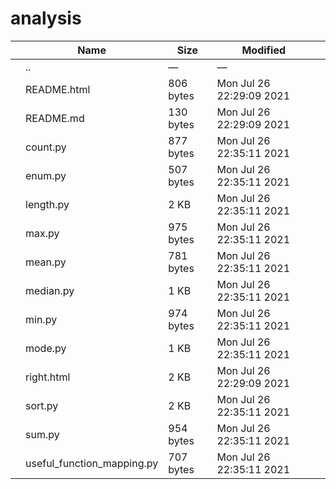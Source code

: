 # analysis

<table><thead><tr class="header"><th></th><th>Name</th><th>Size</th><th>Modified</th><th></th></tr></thead><tbody><tr class="odd"><td></td><td><span class="goup">..</span></td><td>—</td><td>—</td><td></td></tr><tr class="even"><td></td><td><span class="name">README.html</span></td><td>806 bytes</td><td>Mon Jul 26 22:29:09 2021</td><td></td></tr><tr class="odd"><td></td><td><span class="name">README.md</span></td><td>130 bytes</td><td>Mon Jul 26 22:29:09 2021</td><td></td></tr><tr class="even"><td></td><td><span class="name">count.py</span></td><td>877 bytes</td><td>Mon Jul 26 22:35:11 2021</td><td></td></tr><tr class="odd"><td></td><td><span class="name">enum.py</span></td><td>507 bytes</td><td>Mon Jul 26 22:35:11 2021</td><td></td></tr><tr class="even"><td></td><td><span class="name">length.py</span></td><td>2 KB</td><td>Mon Jul 26 22:35:11 2021</td><td></td></tr><tr class="odd"><td></td><td><span class="name">max.py</span></td><td>975 bytes</td><td>Mon Jul 26 22:35:11 2021</td><td></td></tr><tr class="even"><td></td><td><span class="name">mean.py</span></td><td>781 bytes</td><td>Mon Jul 26 22:35:11 2021</td><td></td></tr><tr class="odd"><td></td><td><span class="name">median.py</span></td><td>1 KB</td><td>Mon Jul 26 22:35:11 2021</td><td></td></tr><tr class="even"><td></td><td><span class="name">min.py</span></td><td>974 bytes</td><td>Mon Jul 26 22:35:11 2021</td><td></td></tr><tr class="odd"><td></td><td><span class="name">mode.py</span></td><td>1 KB</td><td>Mon Jul 26 22:35:11 2021</td><td></td></tr><tr class="even"><td></td><td><span class="name">right.html</span></td><td>2 KB</td><td>Mon Jul 26 22:29:09 2021</td><td></td></tr><tr class="odd"><td></td><td><span class="name">sort.py</span></td><td>2 KB</td><td>Mon Jul 26 22:35:11 2021</td><td></td></tr><tr class="even"><td></td><td><span class="name">sum.py</span></td><td>954 bytes</td><td>Mon Jul 26 22:35:11 2021</td><td></td></tr><tr class="odd"><td></td><td><span class="name">useful_function_mapping.py</span></td><td>707 bytes</td><td>Mon Jul 26 22:35:11 2021</td><td></td></tr></tbody></table>
